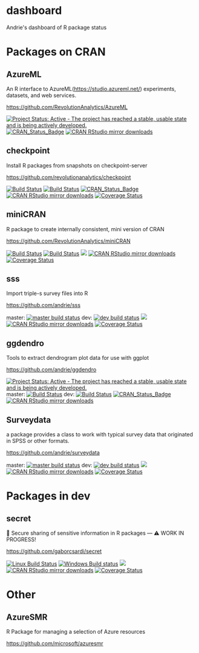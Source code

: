 # dashboard
Andrie's dashboard of R package status

# Packages on CRAN

## AzureML

An R interface to AzureML(https://studio.azureml.net/) experiments, datasets, and web services.

https://github.com/RevolutionAnalytics/AzureML

[![Project Status: Active - The project has reached a stable, usable state and is being actively developed.](http://www.repostatus.org/badges/latest/active.svg)](http://www.repostatus.org/#active)
[![CRAN_Status_Badge](http://www.r-pkg.org/badges/version/AzureML)](http://cran.r-project.org/package=AzureML)
[![CRAN RStudio mirror downloads](http://cranlogs.r-pkg.org/badges/AzureML)](http://www.r-pkg.org/pkg/AzureML)


## checkpoint

Install R packages from snapshots on checkpoint-server

https://github.com/revolutionanalytics/checkpoint

[![Build Status](https://travis-ci.org/RevolutionAnalytics/checkpoint.svg?branch=master)](https://travis-ci.org/RevolutionAnalytics/checkpoint)
[![Build Status](https://travis-ci.org/RevolutionAnalytics/checkpoint.svg?branch=dev)](https://travis-ci.org/RevolutionAnalytics/checkpoint)
[![CRAN_Status_Badge](http://www.r-pkg.org/badges/version/checkpoint)](http://cran.r-project.org/package=checkpoint)
[![CRAN RStudio mirror downloads](http://cranlogs.r-pkg.org/badges/checkpoint)](http://www.r-pkg.org/pkg/checkpoint)
[![Coverage Status](https://img.shields.io/codecov/c/github/RevolutionAnalytics/checkpoint/master.svg)](https://codecov.io/github/RevolutionAnalytics/checkpoint?branch=master)


## miniCRAN

R package to create internally consistent, mini version of CRAN

https://github.com/RevolutionAnalytics/miniCRAN

[![Build Status](https://travis-ci.org/RevolutionAnalytics/miniCRAN.svg?branch=master)](https://travis-ci.org/RevolutionAnalytics/miniCRAN)
[![Build Status](https://travis-ci.org/RevolutionAnalytics/miniCRAN.svg?branch=dev)](https://travis-ci.org/RevolutionAnalytics/miniCRAN)
[![](http://www.r-pkg.org/badges/version/miniCRAN)](http://www.r-pkg.org/pkg/miniCRAN)
[![CRAN RStudio mirror downloads](http://cranlogs.r-pkg.org/badges/miniCRAN)](http://www.r-pkg.org/pkg/miniCRAN)
[![Coverage Status](https://img.shields.io/codecov/c/github/RevolutionAnalytics/miniCRAN/master.svg)](https://codecov.io/github/RevolutionAnalytics/miniCRAN?branch=master)

## sss

Import triple-s survey files into R

https://github.com/andrie/sss

master: [![master build status](https://travis-ci.org/andrie/sss.svg?branch=master)](https://travis-ci.org/andrie/sss)
dev: [![dev build status](https://travis-ci.org/andrie/sss.svg?branch=dev)](https://travis-ci.org/andrie/sss)
[![](http://www.r-pkg.org/badges/version/sss)](http://www.r-pkg.org/pkg/sss)
[![CRAN RStudio mirror downloads](http://cranlogs.r-pkg.org/badges/sss)](http://www.r-pkg.org/pkg/secret)
[![Coverage Status](https://img.shields.io/codecov/c/github/andrie/sss/master.svg)](https://codecov.io/github/andrie/sss?branch=master)

## ggdendro

Tools to extract dendrogram plot data for use with ggplot

https://github.com/andrie/ggdendro

[![Project Status: Active - The project has reached a stable, usable state and is being actively developed.](http://www.repostatus.org/badges/latest/active.svg)](http://www.repostatus.org/#active)
master: [<img src="https://travis-ci.org/andrie/ggdendro.svg?branch=master" alt="Build Status" />](https://travis-ci.org/andrie/ggdendro)
dev: [<img src="https://travis-ci.org/andrie/ggdendro.svg?branch=dev" alt="Build Status" />](https://travis-ci.org/andrie/ggdendro) 
[![CRAN_Status_Badge](http://www.r-pkg.org/badges/version/ggdendro)](http://cran.r-project.org/package=ggdendro)
[![CRAN RStudio mirror downloads](http://cranlogs.r-pkg.org/badges/ggdendro)](http://www.r-pkg.org/pkg/ggdendro)

## Surveydata

a package provides a class to work with typical survey data that originated in SPSS or other formats.

https://github.com/andrie/surveydata

master: [![master build status](https://travis-ci.org/andrie/surveydata.svg?branch=master)](https://travis-ci.org/andrie/surveydata)
dev: [![dev build status](https://travis-ci.org/andrie/surveydata.svg?branch=dev)](https://travis-ci.org/andrie/surveydata)
[![](http://www.r-pkg.org/badges/version/surveydata)](http://www.r-pkg.org/pkg/surveydata)
[![CRAN RStudio mirror downloads](http://cranlogs.r-pkg.org/badges/surveydata)](http://www.r-pkg.org/pkg/surveydata)
[![Coverage Status](https://img.shields.io/codecov/c/github/andrie/surveydata/master.svg)](https://codecov.io/github/andrie/surveydata?branch=master)

# Packages in dev

## secret

🔐 Secure sharing of sensitive information in R packages — ⚠️ WORK IN PROGRESS!


https://github.com/gaborcsardi/secret

[![Linux Build Status](https://travis-ci.org/gaborcsardi/secret.svg?branch=master)](https://travis-ci.org/gaborcsardi/secret)
[![Windows Build status](https://ci.appveyor.com/api/projects/status/github/gaborcsardi/secret?svg=true)](https://ci.appveyor.com/project/gaborcsardi/secret)
[![](http://www.r-pkg.org/badges/version/secret)](http://www.r-pkg.org/pkg/secret)
[![CRAN RStudio mirror downloads](http://cranlogs.r-pkg.org/badges/secret)](http://www.r-pkg.org/pkg/secret)
[![Coverage Status](https://img.shields.io/codecov/c/github/andrie/secret/master.svg)](https://codecov.io/github/andrie/secret?branch=master)

# Other

## AzureSMR

R Package for managing a selection of Azure resources

https://github.com/microsoft/azuresmr
